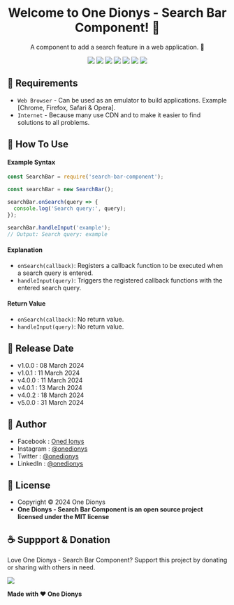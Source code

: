 <h1 align="center">Welcome to One Dionys - Search Bar Component! 👋 </h1>

<p align="center">A component to add a search feature in a web application. 💖 </p>

<p align="center">
<img src="https://img.shields.io/github/contributors/onedionys/onedionys-search-bar-component?style=flat-square">
<img src="https://img.shields.io/github/issues/onedionys/onedionys-search-bar-component?style=flat-square">
<img src="https://img.shields.io/github/stars/onedionys/onedionys-search-bar-component?style=flat-square"> 
<img src="https://img.shields.io/github/forks/onedionys/onedionys-search-bar-component?style=flat-square">
<img src="https://img.shields.io/github/last-commit/onedionys/onedionys-search-bar-component.svg?style=flat-square">
<img src="https://img.shields.io/github/languages/code-size/onedionys/onedionys-search-bar-component?style=flat-square">
<img src="https://img.shields.io/github/license/onedionys/onedionys-search-bar-component?style=flat-square">
</p>

## 💾 Requirements

* `Web Browser` - Can be used as an emulator to build applications. Example [Chrome, Firefox, Safari & Opera].
* `Internet` - Because many use CDN and to make it easier to find solutions to all problems.

## 🎯 How To Use

#### Example Syntax

```javascript
const SearchBar = require('search-bar-component');

const searchBar = new SearchBar();

searchBar.onSearch(query => {
  console.log('Search query:', query);
});

searchBar.handleInput('example');
// Output: Search query: example
```

#### Explanation

* `onSearch(callback)`: Registers a callback function to be executed when a search query is entered.
* `handleInput(query)`: Triggers the registered callback functions with the entered search query.

#### Return Value

* `onSearch(callback)`: No return value.
* `handleInput(query)`: No return value.

## 📆 Release Date

* v1.0.0 : 08 March 2024
* v1.0.1 : 11 March 2024
* v4.0.0 : 11 March 2024
* v4.0.1 : 13 March 2024
* v4.0.2 : 18 March 2024
* v5.0.0 : 31 March 2024

## 🧑 Author

* Facebook : <a href="https://www.facebook.com/theonedionys"> Oned Ionys</a>
* Instagram : <a href="https://www.instagram.com/onedionys/"> @onedionys</a>
* Twitter : <a href="https://twitter.com/onedionys"> @onedionys</a>
* LinkedIn :  <a href="https://www.linkedin.com/in/onedionys/"> @onedionys</a>

## 📝 License

* Copyright © 2024 One Dionys
* **One Dionys - Search Bar Component is an open source project licensed under the MIT license**

## ☕️ Suppport & Donation

Love One Dionys - Search Bar Component? Support this project by donating or sharing with others in need.

<a href="https://www.buymeacoffee.com/onedionys"><img src="https://img.shields.io/badge/Buy_Me_A_Coffee-FFDD00?style=for-the-badge&logo=buy-me-a-coffee&logoColor=black"/> </a>

**Made with ❤️ One Dionys**
